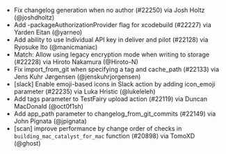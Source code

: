 * Fix changelog generation when no author (#22250) via Josh Holtz (@joshdholtz)
* Add -packageAuthorizationProvider flag for xcodebuild (#22227) via Yarden Eitan (@yarneo)
* Add ability to use Individual API key in deliver and pilot (#22128) via Ryosuke Ito (@manicmaniac)
* Match: Allow using legacy encryption mode when writing to storage (#22228) via Hiroto Nakamura (@Hiroto-N)
* Fix import_from_git when specifying a tag and cache_path (#22133) via Jens Kuhr Jørgensen (@jenskuhrjorgensen)
* [slack] Enable emoji-based icons in Slack action by adding icon_emoji parameter (#22235) via Luka Hristic (@lukeleleh)
* Add tags parameter to TestFairy upload action (#22119) via Duncan MacDonald (@oct0f1sh)
* Add app_path parameter to changelog_from_git_commits (#22149) via John Pignata (@jpignata)
* [scan] improve performance by change order of checks in `building_mac_catalyst_for_mac` function (#20898) via TomoXD (@ghost)